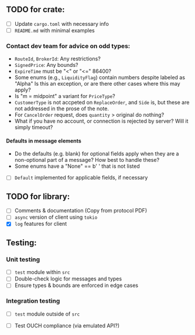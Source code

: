 
## TODO for crate:
- [ ] Update `cargo.toml` with necessary info
- [ ] `README.md` with minimal examples

### Contact dev team for advice on odd types:
- `RouteId`, `BrokerId`: Any restrictions?
- `SignedPrice`: Any bounds?
- `ExpireTime` must be "<" or "<=" 86400?
- Some enums (e.g., `LiquidityFlag`) contain numbers despite labeled as "Alpha"
Is this an exception, or are there other cases where this may apply?
- Is "m = midpoint" a variant for `PriceType`?
- `CustomerType` is not accpeted on `ReplaceOrder`, and `Side` is, 
but these are not addressed in the prose of the note.
- For `CancelOrder` request, does `quantity` > original do nothing?
- What if you have no account, or connection is rejected by server? 
Will it simply timeout?

#### Defaults in message elements
- Do the defaults (e.g. blank) for optional fields apply when they are 
a non-optional part of a message? How best to handle these?
- Some enums have a "None" == b' ' that is not listed
- [ ] `Default` implemented for applicable fields, if necessary


## TODO for library:
- [ ] Comments & documentation (Copy from protocol PDF)
- [ ] `async` version of client using `tokio`
- [x] `log` features for client

## Testing:
### Unit testing
- [ ] `test` module within `src` 
- [ ] Double-check logic for messages and types
- [ ] Ensure types & bounds are enforced in edge cases
### Integration testing
- [ ] `test` module outside of `src`
- [ ] Test OUCH compliance (via emulated API?)

